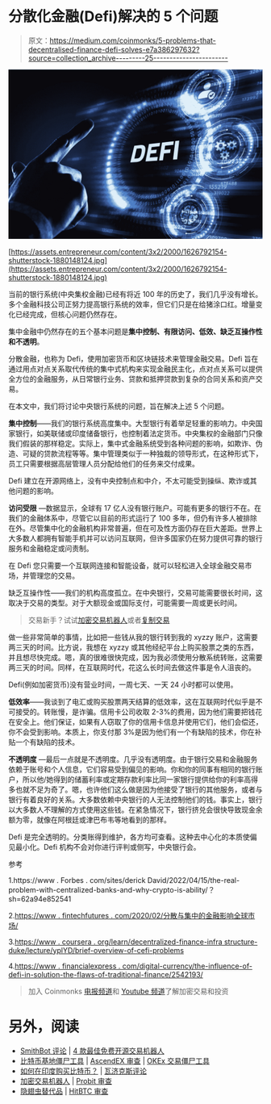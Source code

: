 # 分散化金融(Defi)解决的 5 个问题

> 原文：<https://medium.com/coinmonks/5-problems-that-decentralised-finance-defi-solves-e7a386297632?source=collection_archive---------25----------------------->

![](img/3af76c16914a95a4e4e9c2465ee5b7e6.png)

[https://assets.entrepreneur.com/content/3x2/2000/1626792154-shutterstock-1880148124.jpg](https://assets.entrepreneur.com/content/3x2/2000/1626792154-shutterstock-1880148124.jpg)

当前的银行系统(中央集权金融)已经有将近 100 年的历史了，我们几乎没有增长。多个金融科技公司正努力提高银行系统的效率，但它们只是在给猪涂口红。增量变化已经完成，但核心问题仍然存在。

集中金融中仍然存在的五个基本问题是**集中控制、有限访问、低效、缺乏互操作性和不透明**。

分散金融，也称为 Defi，使用加密货币和区块链技术来管理金融交易。Defi 旨在通过用点对点关系取代传统的集中式机构来实现金融民主化，点对点关系可以提供全方位的金融服务，从日常银行业务、贷款和抵押贷款到复杂的合同关系和资产交易。

在本文中，我们将讨论中央银行系统的问题，旨在解决上述 5 个问题。

**集中控制**——我们的银行系统高度集中。大型银行有着举足轻重的影响力。中央国家银行，如美联储或印度储备银行，也控制着法定货币。中央集权的金融部门只像我们假装的那样稳定。实际上，集中式金融系统受到各种问题的影响，如欺诈、伪造、可疑的贷款流程等等。集中管理类似于一种独裁的领导形式，在这种形式下，员工只需要根据高层管理人员分配给他们的任务来交付成果。

Defi 建立在开源网络上，没有中央控制点和中介，不太可能受到操纵、欺诈或其他问题的影响。

**访问受限** —数据显示，全球有 17 亿人没有银行账户。可能有更多的银行不在。在我们的金融体系中，尽管它以目前的形式运行了 100 多年，但仍有许多人被排除在外。尽管集中化的金融机构非常普遍，但在可及性方面仍存在巨大差距。世界上大多数人都拥有智能手机并可以访问互联网，但许多国家仍在努力提供可靠的银行服务和金融稳定或问责制。

在 Defi 您只需要一个互联网连接和智能设备，就可以轻松进入全球金融交易市场，并管理您的交易。

缺乏互操作性——我们的机构高度孤立。在中央银行，交易可能需要很长时间，这取决于交易的类型。对于大额现金或国际支付，可能需要一周或更长时间。

> 交易新手？试试[加密交易机器人](/coinmonks/crypto-trading-bot-c2ffce8acb2a)或者[复制交易](/coinmonks/top-10-crypto-copy-trading-platforms-for-beginners-d0c37c7d698c)

做一些非常简单的事情，比如把一些钱从我的银行转到我的 xyzzy 账户，这需要两三天的时间。比方说，我想在 xyzzy 或其他经纪平台上购买股票之类的东西，并且想尽快完成。嗯，真的很难很快完成，因为我必须使用分散系统转账，这需要两三天的时间。同样，在互联网时代，花这么长时间去做这件事是令人沮丧的。

Defi(例如加密货币)没有营业时间，一周七天、一天 24 小时都可以使用。

**低效率**——我谈到了电汇或购买股票两天结算的低效率，这在互联网时代似乎是不可接受的。转账慢，是诈骗。信用卡公司收取 2-3%的费用，因为他们需要把钱花在安全上。他们保证，如果有人窃取了你的信用卡信息并使用它们，他们会偿还，你不会受到影响。本质上，你支付那 3%是因为他们有一个有缺陷的技术，你在补贴一个有缺陷的技术。

**不透明度** —最后一点就是不透明度。几乎没有透明度。由于银行交易和金融服务依赖于账号和个人信息，它们容易受到偏见的影响。你和你的同事有相同的银行账户，所以他/她得到的储蓄利率或定期存款利率比同一家银行提供给你的利率高得多也就不足为奇了。嗯，也许他们这么做是因为他接受了银行的其他服务，或者与银行有着良好的关系。大多数依赖中央银行的人无法控制他们的钱。事实上，银行以大多数人不理解的方式使用这些钱。在紧急情况下，银行挤兑会很快导致现金余额为零，就像在阿根廷或津巴布韦等地看到的那样。

Defi 是完全透明的。分类账得到维护，各方均可查看。这种去中心化的本质使偏见最小化。Defi 机构不会对你进行评判或侧写，中央银行会。

参考

1.https://www . Forbes . com/sites/derick David/2022/04/15/the-real-problem-with-centralized-banks-and-why-crypto-is-ability/？sh=62a94e852541

2.[https://www . fintechfutures . com/2020/02/分散与集中的金融影响全球市场/](https://www.fintechfutures.com/2020/02/decentralised-versus-centralised-finance-impacting-a-global-market/)

3.[https://www . coursera . org/learn/decentralized-finance-infra structure-duke/lecture/yplYD/brief-overview-of-cefi-problems](https://www.coursera.org/learn/decentralized-finance-infrastructure-duke/lecture/yplYD/brief-overview-of-cefi-problems)

4.[https://www . financialexpress . com/digital-currency/the-influence-of-defi-in-solution-the-flaws-of-traditional-finance/2542193/](https://www.financialexpress.com/digital-currency/the-influence-of-defi-in-solving-the-flaws-of-traditional-finance/2542193/)

> 加入 Coinmonks [电报频道](https://t.me/coincodecap)和 [Youtube 频道](https://www.youtube.com/c/coinmonks/videos)了解加密交易和投资

# 另外，阅读

*   [SmithBot 评论](https://coincodecap.com/smithbot-review) | [4 款最佳免费开源交易机器人](https://coincodecap.com/free-open-source-trading-bots)
*   [比特币基地僵尸工具](/coinmonks/coinbase-bots-ac6359e897f3) | [AscendEX 审查](/coinmonks/ascendex-review-53e829cf75fa) | [OKEx 交易僵尸工具](/coinmonks/okex-trading-bots-234920f61e60)
*   [如何在印度购买比特币？](/coinmonks/buy-bitcoin-in-india-feb50ddfef94) | [瓦济克斯评论](/coinmonks/wazirx-review-5c811b074f5b)
*   [加密交易机器人](/coinmonks/crypto-trading-bot-c2ffce8acb2a) | [Probit 审查](https://coincodecap.com/probit-review)
*   [隐翅虫替代品](/coinmonks/cryptohopper-alternatives-d67287b16d27) | [HitBTC 审查](/coinmonks/hitbtc-review-c5143c5d53c2)